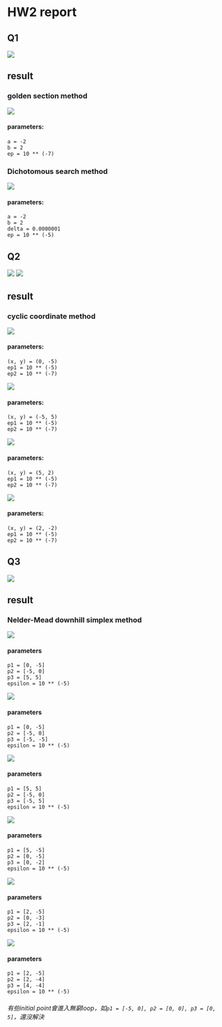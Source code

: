 # HW2 report

## Q1
![](https://i.imgur.com/bbLGE8H.png)

## result

### golden section method
![](https://i.imgur.com/kRwYknJ.png)
#### parameters:
`a = -2`  
`b = 2`  
`ep = 10 ** (-7)`  

### Dichotomous search method
![](https://i.imgur.com/SPAKAfo.png)
#### parameters:
`a = -2`  
`b = 2`  
`delta = 0.0000001`  
`ep = 10 ** (-5)`

## Q2
![](https://i.imgur.com/ZWc4lIl.png)
![](https://i.imgur.com/uBbhkDd.png)

## result

### cyclic coordinate method
![](https://i.imgur.com/6pF70w8.png)
#### parameters:
`(x, y) = (0, -5)`  
`ep1 = 10 ** (-5)`  
`ep2 = 10 ** (-7)`

![](https://i.imgur.com/anDx7sL.png)
#### parameters:
`(x, y) = (-5, 5)`  
`ep1 = 10 ** (-5)`  
`ep2 = 10 ** (-7)`

![](https://i.imgur.com/thRl3SF.png)
#### parameters:
`(x, y) = (5, 2)`  
`ep1 = 10 ** (-5)`  
`ep2 = 10 ** (-7)`

![](https://i.imgur.com/VHjb74O.png)
#### parameters:
`(x, y) = (2, -2)`  
`ep1 = 10 ** (-5)`  
`ep2 = 10 ** (-7)`

## Q3
![](https://i.imgur.com/7Ikt4Wz.png)

## result

### Nelder-Mead downhill simplex method
![](https://i.imgur.com/XBi83Ri.png)

#### parameters
`p1 = [0, -5]`  
`p2 = [-5, 0]`  
`p3 = [5, 5]`  
`epsilon = 10 ** (-5)`  

![](https://i.imgur.com/wZSl1ez.png)
#### parameters
`p1 = [0, -5]`  
`p2 = [-5, 0]`  
`p3 = [-5, -5]`  
`epsilon = 10 ** (-5)`  

![](https://i.imgur.com/uAO8vNf.png)
#### parameters
`p1 = [5, 5]`  
`p2 = [-5, 0]`  
`p3 = [-5, 5]`  
`epsilon = 10 ** (-5)`  

![](https://i.imgur.com/raYH4YG.png)
#### parameters
`p1 = [5, -5]`  
`p2 = [0, -5]`  
`p3 = [0, -2]`  
`epsilon = 10 ** (-5)`  

![](https://i.imgur.com/IWoFYgS.png)
#### parameters
`p1 = [2, -5]`  
`p2 = [0, -3]`  
`p3 = [2, -1]`  
`epsilon = 10 ** (-5)`  

![](https://i.imgur.com/4uueENO.png)
#### parameters
`p1 = [2, -5]`  
`p2 = [2, -4]`  
`p3 = [4, -4]`  
`epsilon = 10 ** (-5)`  


###### 有些initial point會進入無窮loop，如`p1 = [-5, 0], p2 = [0, 0], p3 = [0, 5]`，還沒解決
